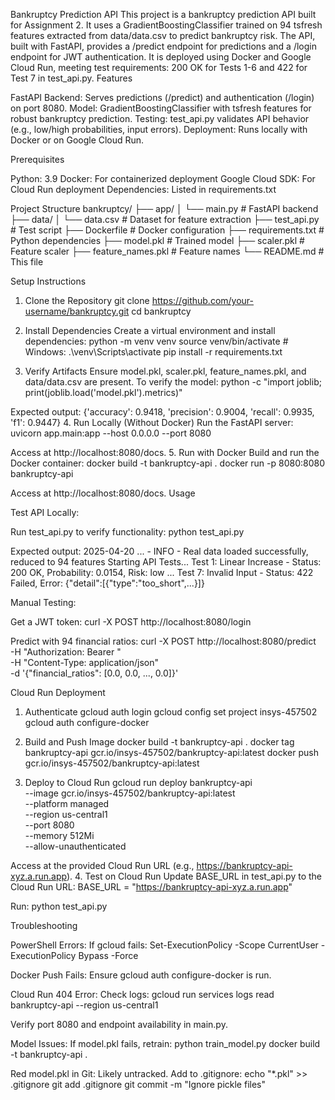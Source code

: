Bankruptcy Prediction API
This project is a bankruptcy prediction API built for Assignment 2. It uses a GradientBoostingClassifier trained on 94 tsfresh features extracted from data/data.csv to predict bankruptcy risk. The API, built with FastAPI, provides a /predict endpoint for predictions and a /login endpoint for JWT authentication. It is deployed using Docker and Google Cloud Run, meeting test requirements: 200 OK for Tests 1-6 and 422 for Test 7 in test_api.py.
Features

FastAPI Backend: Serves predictions (/predict) and authentication (/login) on port 8080.
Model: GradientBoostingClassifier with tsfresh features for robust bankruptcy prediction.
Testing: test_api.py validates API behavior (e.g., low/high probabilities, input errors).
Deployment: Runs locally with Docker or on Google Cloud Run.

Prerequisites

Python: 3.9
Docker: For containerized deployment
Google Cloud SDK: For Cloud Run deployment
Dependencies: Listed in requirements.txt

Project Structure
bankruptcy/
├── app/
│   └── main.py             # FastAPI backend
├── data/
│   └── data.csv           # Dataset for feature extraction
├── test_api.py            # Test script
├── Dockerfile             # Docker configuration
├── requirements.txt       # Python dependencies
├── model.pkl              # Trained model
├── scaler.pkl             # Feature scaler
├── feature_names.pkl      # Feature names
└── README.md              # This file

Setup Instructions
1. Clone the Repository
git clone https://github.com/your-username/bankruptcy.git
cd bankruptcy

2. Install Dependencies
Create a virtual environment and install dependencies:
python -m venv venv
source venv/bin/activate  # Windows: .\venv\Scripts\activate
pip install -r requirements.txt

3. Verify Artifacts
Ensure model.pkl, scaler.pkl, feature_names.pkl, and data/data.csv are present. To verify the model:
python -c "import joblib; print(joblib.load('model.pkl').metrics)"

Expected output: {'accuracy': 0.9418, 'precision': 0.9004, 'recall': 0.9935, 'f1': 0.9447}
4. Run Locally (Without Docker)
Run the FastAPI server:
uvicorn app.main:app --host 0.0.0.0 --port 8080

Access at http://localhost:8080/docs.
5. Run with Docker
Build and run the Docker container:
docker build -t bankruptcy-api .
docker run -p 8080:8080 bankruptcy-api

Access at http://localhost:8080/docs.
Usage

Test API Locally:

Run test_api.py to verify functionality:
python test_api.py

Expected output:
2025-04-20 ... - INFO - Real data loaded successfully, reduced to 94 features
Starting API Tests...
Test 1: Linear Increase - Status: 200 OK, Probability: 0.0154, Risk: low
...
Test 7: Invalid Input - Status: 422 Failed, Error: {"detail":[{"type":"too_short",...}]}




Manual Testing:

Get a JWT token:
curl -X POST http://localhost:8080/login


Predict with 94 financial ratios:
curl -X POST http://localhost:8080/predict \
  -H "Authorization: Bearer <your-token>" \
  -H "Content-Type: application/json" \
  -d '{"financial_ratios": [0.0, 0.0, ..., 0.0]}'





Cloud Run Deployment
1. Authenticate
gcloud auth login
gcloud config set project insys-457502
gcloud auth configure-docker

2. Build and Push Image
docker build -t bankruptcy-api .
docker tag bankruptcy-api gcr.io/insys-457502/bankruptcy-api:latest
docker push gcr.io/insys-457502/bankruptcy-api:latest

3. Deploy to Cloud Run
gcloud run deploy bankruptcy-api \
  --image gcr.io/insys-457502/bankruptcy-api:latest \
  --platform managed \
  --region us-central1 \
  --port 8080 \
  --memory 512Mi \
  --allow-unauthenticated

Access at the provided Cloud Run URL (e.g., https://bankruptcy-api-xyz.a.run.app).
4. Test on Cloud Run
Update BASE_URL in test_api.py to the Cloud Run URL:
BASE_URL = "https://bankruptcy-api-xyz.a.run.app"

Run:
python test_api.py

Troubleshooting

PowerShell Errors: If gcloud fails:
Set-ExecutionPolicy -Scope CurrentUser -ExecutionPolicy Bypass -Force


Docker Push Fails: Ensure gcloud auth configure-docker is run.

Cloud Run 404 Error: Check logs:
gcloud run services logs read bankruptcy-api --region us-central1

Verify port 8080 and endpoint availability in main.py.

Model Issues: If model.pkl fails, retrain:
python train_model.py
docker build -t bankruptcy-api .


Red model.pkl in Git: Likely untracked. Add to .gitignore:
echo "*.pkl" >> .gitignore
git add .gitignore
git commit -m "Ignore pickle files"



